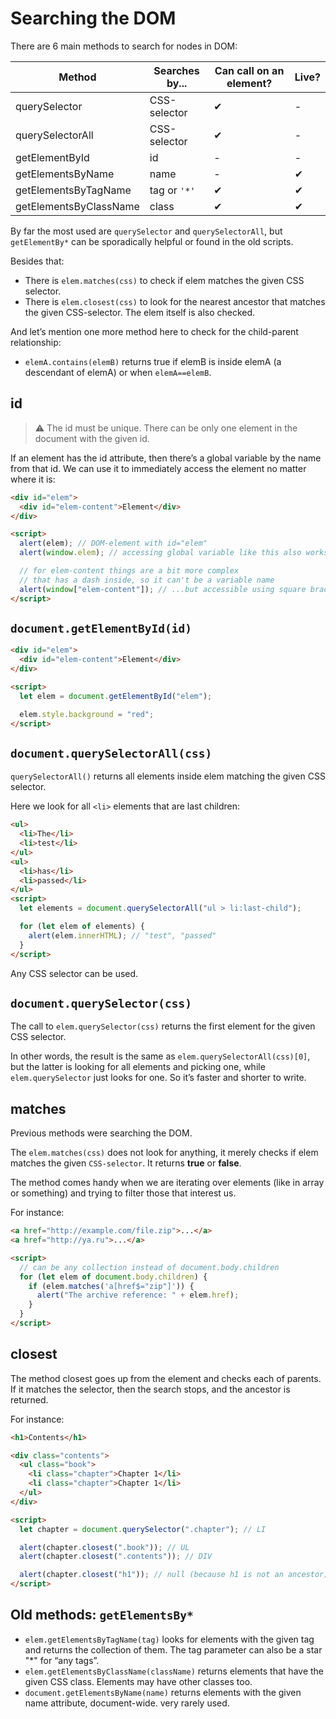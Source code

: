 # Searching the DOM

There are 6 main methods to search for nodes in DOM:

| Method                 | Searches by... | Can call on an element? | Live? |
| ---------------------- | -------------- | ----------------------- | ----- |
| querySelector          | CSS-selector   | ✔                       | -     |
| querySelectorAll       | CSS-selector   | ✔                       | -     |
| getElementById         | id             | -                       | -     |
| getElementsByName      | name           | -                       | ✔     |
| getElementsByTagName   | tag or `'*'`    | ✔                       | ✔     |
| getElementsByClassName | class          | ✔                       | ✔     |

By far the most used are `querySelector` and `querySelectorAll`, but `getElementBy*` can be sporadically helpful or found in the old scripts.

Besides that:

- There is `elem.matches(css)` to check if elem matches the given CSS selector.
- There is `elem.closest(css)` to look for the nearest ancestor that matches the given CSS-selector. The elem itself is also checked.

And let’s mention one more method here to check for the child-parent relationship:

- `elemA.contains(elemB)` returns true if elemB is inside elemA (a descendant of elemA) or when `elemA==elemB`.

## id

> ⚠ The id must be unique. There can be only one element in the document with the given id.

If an element has the id attribute, then there’s a global variable by the name from that id. We can use it to immediately access the element no matter where it is:

```html
<div id="elem">
  <div id="elem-content">Element</div>
</div>

<script>
  alert(elem); // DOM-element with id="elem"
  alert(window.elem); // accessing global variable like this also works

  // for elem-content things are a bit more complex
  // that has a dash inside, so it can't be a variable name
  alert(window["elem-content"]); // ...but accessible using square brackets [...]
</script>
```

## `document.getElementById(id)`

```html
<div id="elem">
  <div id="elem-content">Element</div>
</div>

<script>
  let elem = document.getElementById("elem");

  elem.style.background = "red";
</script>
```

## `document.querySelectorAll(css)`

`querySelectorAll()` returns all elements inside elem matching the given CSS selector.

Here we look for all `<li>` elements that are last children:

```html
<ul>
  <li>The</li>
  <li>test</li>
</ul>
<ul>
  <li>has</li>
  <li>passed</li>
</ul>
<script>
  let elements = document.querySelectorAll("ul > li:last-child");

  for (let elem of elements) {
    alert(elem.innerHTML); // "test", "passed"
  }
</script>
```

Any CSS selector can be used.

## `document.querySelector(css)`

The call to `elem.querySelector(css)` returns the first element for the given CSS selector.

In other words, the result is the same as `elem.querySelectorAll(css)[0]`, but the latter is looking for all elements and picking one, while `elem.querySelector` just looks for one. So it’s faster and shorter to write.

## matches

Previous methods were searching the DOM.

The `elem.matches(css)` does not look for anything, it merely checks if elem matches the given `CSS-selector`. It returns **true** or **false**.

The method comes handy when we are iterating over elements (like in array or something) and trying to filter those that interest us.

For instance:

```html
<a href="http://example.com/file.zip">...</a>
<a href="http://ya.ru">...</a>

<script>
  // can be any collection instead of document.body.children
  for (let elem of document.body.children) {
    if (elem.matches('a[href$="zip"]')) {
      alert("The archive reference: " + elem.href);
    }
  }
</script>
```

## closest

The method closest goes up from the element and checks each of parents. If it matches the selector, then the search stops, and the ancestor is returned.

For instance:

```html
<h1>Contents</h1>

<div class="contents">
  <ul class="book">
    <li class="chapter">Chapter 1</li>
    <li class="chapter">Chapter 1</li>
  </ul>
</div>

<script>
  let chapter = document.querySelector(".chapter"); // LI

  alert(chapter.closest(".book")); // UL
  alert(chapter.closest(".contents")); // DIV

  alert(chapter.closest("h1")); // null (because h1 is not an ancestor)
</script>
```

## Old methods: `getElementsBy*`

- `elem.getElementsByTagName(tag)` looks for elements with the given tag and returns the collection of them. The tag parameter can also be a star "*" for “any tags”.
- `elem.getElementsByClassName(className)` returns elements that have the given CSS class. Elements may have other classes too.
- `document.getElementsByName(name)` returns elements with the given name attribute, document-wide. very rarely used.
